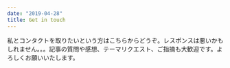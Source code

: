 ```yaml
---
date: "2019-04-28"
title: Get in touch
---
```


私とコンタクトを取りたいという方はこちらからどうぞ。レスポンスは悪いかもしれません。。。記事の質問や感想、テーマリクエスト、ご指摘も大歓迎です。よろしくお願いいたします。